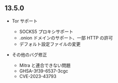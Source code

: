 <!--
## 13.x.x (unreleased)

### General
-

### Client
-

### Server
-

-->

## 13.5.0

- Tor サポート
  - SOCKS5 プロキシサポート
  - .onion ドメインのサポート、一部 HTTP の許可
  - デフォルト設定ファイルの変更

- その他のバグ修正
  - Mitra と連合できない問題
  - GHSA-3f39-6537-3cgc
  - CVE-2023-43793
